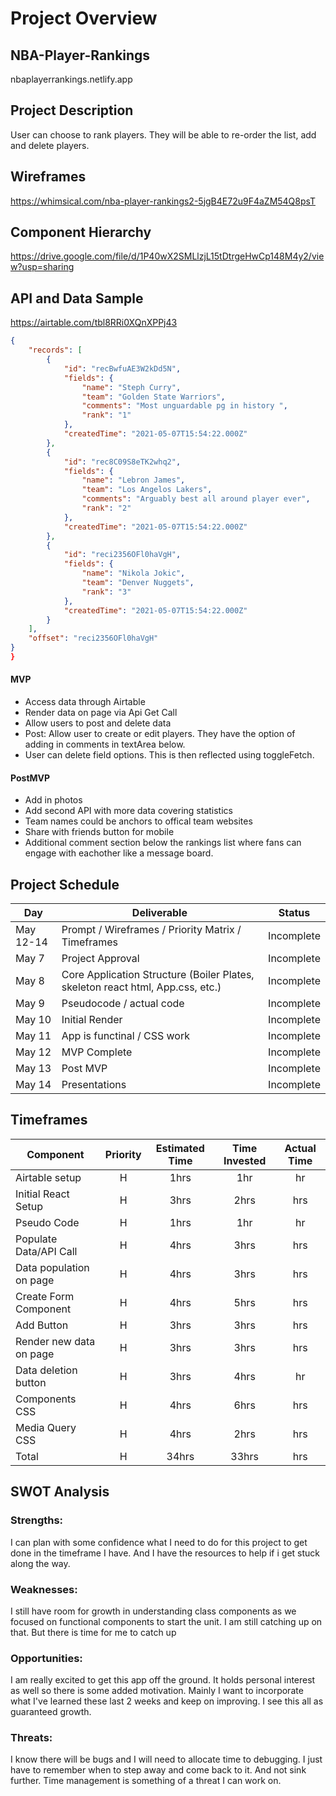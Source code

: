 # Project Overview

## NBA-Player-Rankings

nbaplayerrankings.netlify.app

## Project Description

User can choose to rank players. They will be able to re-order the list, add and delete players.

## Wireframes

https://whimsical.com/nba-player-rankings2-5jgB4E72u9F4aZM54Q8psT

## Component Hierarchy

https://drive.google.com/file/d/1P40wX2SMLlzjL15tDtrgeHwCp148M4y2/view?usp=sharing

## API and Data Sample

https://airtable.com/tbl8RRi0XQnXPPj43

```json
{
    "records": [
        {
            "id": "recBwfuAE3W2kDd5N",
            "fields": {
                "name": "Steph Curry",
                "team": "Golden State Warriors",
                "comments": "Most unguardable pg in history ",
                "rank": "1"
            },
            "createdTime": "2021-05-07T15:54:22.000Z"
        },
        {
            "id": "rec8C09S8eTK2whq2",
            "fields": {
                "name": "Lebron James",
                "team": "Los Angelos Lakers",
                "comments": "Arguably best all around player ever",
                "rank": "2"
            },
            "createdTime": "2021-05-07T15:54:22.000Z"
        },
        {
            "id": "reci2356OFl0haVgH",
            "fields": {
                "name": "Nikola Jokic",
                "team": "Denver Nuggets",
                "rank": "3"
            },
            "createdTime": "2021-05-07T15:54:22.000Z"
        }
    ],
    "offset": "reci2356OFl0haVgH"
}
}
```

#### MVP

- Access data through Airtable
- Render data on page via Api Get Call
- Allow users to post and delete data
- Post: Allow user to create or edit players. They have the option of adding in comments in textArea below.
- User can delete field options. This is then reflected using toggleFetch.

#### PostMVP

- Add in photos
- Add second API with more data covering statistics
- Team names could be anchors to offical team websites
- Share with friends button for mobile
- Additional comment section below the rankings list where fans can engage with eachother like a message board.

## Project Schedule

| Day       | Deliverable                                                                    | Status     |
| --------- | ------------------------------------------------------------------------------ | ---------- |
| May 12-14 | Prompt / Wireframes / Priority Matrix / Timeframes                             | Incomplete |
| May 7     | Project Approval                                                               | Incomplete |
| May 8     | Core Application Structure (Boiler Plates, skeleton react html, App.css, etc.) | Incomplete |
| May 9     | Pseudocode / actual code                                                       | Incomplete |
| May 10    | Initial Render                                                                 | Incomplete |
| May 11    | App is functinal / CSS work                                                    | Incomplete |
| May 12    | MVP Complete                                                                   | Incomplete |
| May 13    | Post MVP                                                                       | Incomplete |
| May 14    | Presentations                                                                  | Incomplete |

## Timeframes

| Component               | Priority | Estimated Time | Time Invested | Actual Time |
| ----------------------- | :------: | :------------: | :-----------: | :---------: |
| Airtable setup          |    H     |      1hrs      |      1hr      |     hr      |
| Initial React Setup     |    H     |      3hrs      |     2hrs      |     hrs     |
| Pseudo Code             |    H     |      1hrs      |      1hr      |     hr      |
| Populate Data/API Call  |    H     |      4hrs      |     3hrs      |     hrs     |
| Data population on page |    H     |      4hrs      |     3hrs      |     hrs     |
| Create Form Component   |    H     |      4hrs      |     5hrs      |     hrs     |
| Add Button              |    H     |      3hrs      |     3hrs      |     hrs     |
| Render new data on page |    H     |      3hrs      |     3hrs      |     hrs     |
| Data deletion button    |    H     |      3hrs      |     4hrs      |     hr      |
| Components CSS          |    H     |      4hrs      |     6hrs      |     hrs     |
| Media Query CSS         |    H     |      4hrs      |     2hrs      |     hrs     |
| Total                   |    H     |     34hrs      |     33hrs     |     hrs     |

## SWOT Analysis

### Strengths:

I can plan with some confidence what I need to do for this project to get done in the timeframe I have. And I have the resources to help if i get stuck along the way.

### Weaknesses:

I still have room for growth in understanding class components as we focused on functional components to start the unit. I am still catching up on that. But there is time for me to catch up

### Opportunities:

I am really excited to get this app off the ground. It holds personal interest as well so there is some added motivation. Mainly I want to incorporate what I've learned these last 2 weeks and keep on improving. I see this all as guaranteed growth.

### Threats:

I know there will be bugs and I will need to allocate time to debugging. I just have to remember when to step away and come back to it. And not sink further. Time management is something of a threat I can work on.

